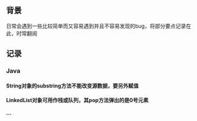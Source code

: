 ## 背景

日常会遇到一些比较简单而又容易遇到并且不容易发现的bug，将部分要点记录在此，时常翻阅

## 记录

### Java

#### String对象的substring方法不能改变源数据，要另外赋值

#### LinkedList对象可用作栈或队列，其pop方法弹出的是0号元素

#### ···
